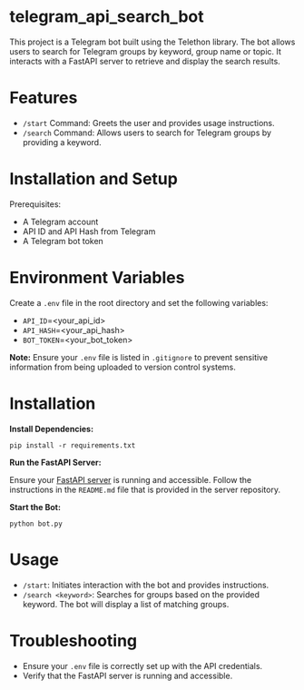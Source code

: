 # telegram_api_search_bot

This project is a Telegram bot built using the Telethon library. The bot allows users to search for Telegram groups by keyword, group name or topic. It interacts with a FastAPI server to retrieve and display the search results.

# Features

- `/start` Command: Greets the user and provides usage instructions.
- `/search` Command: Allows users to search for Telegram groups by providing a keyword.

# Installation and Setup

Prerequisites:

- A Telegram account
- API ID and API Hash from Telegram
- A Telegram bot token

# Environment Variables

Create a `.env` file in the root directory and set the following variables:

- `API_ID`=<your_api_id>
- `API_HASH`=<your_api_hash>
- `BOT_TOKEN`=<your_bot_token>

**Note:** Ensure your `.env` file is listed in `.gitignore` to prevent sensitive information from being uploaded to version control systems.

# Installation


**Install Dependencies:**

```shell
pip install -r requirements.txt
```

**Run the FastAPI Server:**

Ensure your [FastAPI server](https://github.com/hasanMasalha/telegram_api_search_server) is running and accessible. Follow the instructions in the `README.md` file that is provided in the server repository. 

**Start the Bot:**

```shell
python bot.py
```

# Usage

- `/start`: Initiates interaction with the bot and provides instructions.
- `/search <keyword>`: Searches for groups based on the provided keyword. The bot will display a list of matching groups.

# Troubleshooting

- Ensure your `.env` file is correctly set up with the API credentials.
- Verify that the FastAPI server is running and accessible.
